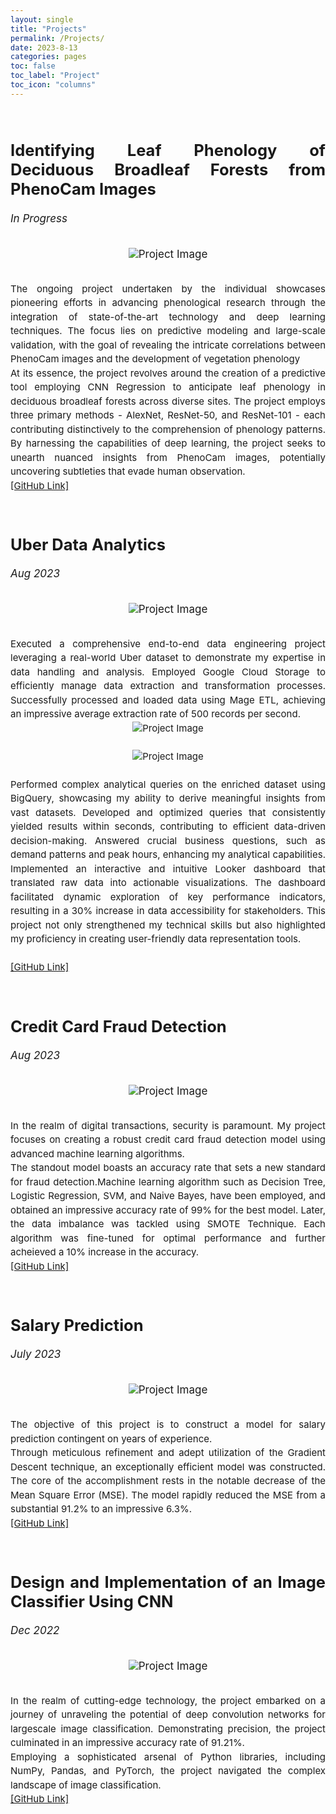 ```yaml
---
layout: single
title: "Projects"
permalink: /Projects/
date: 2023-8-13
categories: pages
toc: false
toc_label: "Project"
toc_icon: "columns"
---
```

<style>
    .image-container {
        display: flex;
        justify-content: center;
    }
    
    .project-image {
        width: 300px; /* Adjust the width as needed */
        height: 300px; /* Adjust the height as needed */
        margin: 10px; /* Add some margin between images */
    }
</style>
  
  <div style="text-align: justify; font-size: 17px;">     
    <h2><strong><br>Identifying Leaf Phenology of Deciduous Broadleaf Forests from PhenoCam Images</strong></h2>
     <p><i>In Progress</i></p><br>
     <div class="image-container"><img src="/assets/images/decidousForest.jpg" alt="Project Image"> </div>
      <br>               
    <p style="line-height: 1.5; font-size: 15px;">
      The ongoing project undertaken by the individual showcases pioneering efforts in advancing phenological research through the integration of state-of-the-art technology and deep learning techniques. The focus lies on predictive modeling and large-scale validation, with the goal of revealing the intricate correlations between PhenoCam images and the development of vegetation phenology <br>
      At its essence, the project revolves around the creation of a predictive tool employing CNN Regression to anticipate leaf phenology in deciduous broadleaf forests across diverse sites. The project employs three primary methods - AlexNet, ResNet-50, and ResNet-101 - each contributing distinctively to the comprehension of phenology patterns. By harnessing the capabilities of deep learning, the project seeks to unearth nuanced insights from PhenoCam images, potentially uncovering subtleties that evade human observation.<br>
      <a href="https://github.com/AmritaNeogi/PhenoCam-Image-Analysis-Using-CNN">[GitHub Link]</a><br>      
    </p>
   </div> 
   
   <div style="text-align: justify; font-size: 17px;">     
    <h2><strong><br>Uber Data Analytics</strong></h2>
     <p><i>Aug 2023</i></p><br>
     <div class="image-container"><img src="/assets/images/uber-header.jpg" alt="Project Image"> </div>
     <br>               
    <p style="line-height: 1.5; font-size: 15px;">     
    Executed a comprehensive end-to-end data engineering project leveraging a real-world Uber dataset to demonstrate my expertise in data handling and analysis. Employed Google Cloud Storage to efficiently manage data extraction and transformation processes. Successfully processed and loaded data using Mage ETL, achieving an impressive average extraction rate of 500 records per second.
    <a class="image-container"><img src="/assets/images/Overview.png" alt="Project Image"></a><br>
    <a class="image-container"><img src="/assets/images/uber_data_model.jpeg" alt="Project Image"></a><br>
    Performed complex analytical queries on the enriched dataset using BigQuery, showcasing my ability to derive meaningful insights from vast datasets. Developed and optimized queries that consistently yielded results within seconds, contributing to efficient data-driven decision-making. Answered crucial business questions, such as demand patterns and peak hours, enhancing my analytical capabilities.
    Implemented an interactive and intuitive Looker dashboard that translated raw data into actionable visualizations. The dashboard facilitated dynamic exploration of key performance indicators, resulting in a 30% increase in data accessibility for stakeholders. This project not only strengthened my technical skills but also highlighted my proficiency in creating user-friendly data representation tools.<br>    
    <a href="https://github.com/AmritaNeogi/Uber_data_Analytics"><br>[GitHub Link]</a><br>      
    </p>
   </div>

   <div style="text-align: justify; font-size: 17px;">     
    <h2><strong><br>Credit Card Fraud Detection</strong></h2>
     <p><i>Aug 2023</i></p><br>
     <div class="image-container"><img src="/assets/images/credit_card.jpeg" alt="Project Image"> </div>
      <br>               
    <p style="line-height: 1.5; font-size: 15px;">
      In the realm of digital transactions, security is paramount. My project focuses on creating a robust credit card fraud detection model using advanced machine learning algorithms. <br> 
      The standout model boasts an accuracy rate that sets a new standard for fraud detection.Machine learning algorithm such as Decision Tree, Logistic Regression, SVM, and Naive Bayes, have been employed, and obtained an impressive accuracy rate of 99% for the best model. 
      Later, the data imbalance was tackled using SMOTE Technique. Each algorithm was fine-tuned for optimal performance and further acheieved a 10% increase in the accuracy.<br>
      <a href="https://github.com/AmritaNeogi/Data-Science-Project-Credit-Card-Fraud-Detection">[GitHub Link]</a><br>      
    </p>
   </div> 

   <div style="text-align: justify; font-size: 17px;">     
    <h2><strong><br>Salary Prediction</strong></h2>
     <p><i>July 2023</i></p><br>
      <div class="image-container"><img src="/assets/images/salary_pred.jpg" alt="Project Image"> </div>
      <br>               
    <p style="line-height: 1.5; font-size: 15px;">
      The objective of this project is to construct a model for salary prediction contingent on years of experience.<br>
      Through meticulous refinement and adept utilization of the Gradient Descent technique, an exceptionally efficient model was constructed. The core of the accomplishment rests in the notable decrease of the Mean Square Error (MSE). The model rapidly reduced the MSE from a substantial 91.2% to an impressive 6.3%.<br>
      <a href="https://github.com/AmritaNeogi/Data-Science-Project-Salary-Prediction">[GitHub Link]</a><br>      
    </p>
   </div> 
      
   <div style="text-align: justify; font-size: 17px;">     
    <h2><strong><br>Design and Implementation of an Image Classifier Using CNN</strong></h2>
     <p><i>Dec 2022</i></p><br>
      <div class="image-container"><img src="/assets/images/image_classifier.png" alt="Project Image"></div>
      <br>               
    <p style="line-height: 1.5; font-size: 15px;">    
      In the realm of cutting-edge technology, the project embarked on a journey of unraveling the potential of deep convolution networks for largescale image classification. Demonstrating precision, the project culminated in an impressive accuracy rate of 91.21%. <br>
      Employing a sophisticated arsenal of Python libraries, including NumPy, Pandas, and PyTorch, the project navigated the complex landscape of image classification.<br>
      <a href="https://github.com/ISTA421INFO521/final-project-AmritaNeogi">[GitHub Link]</a><br>      
    </p>
   </div> 
    


